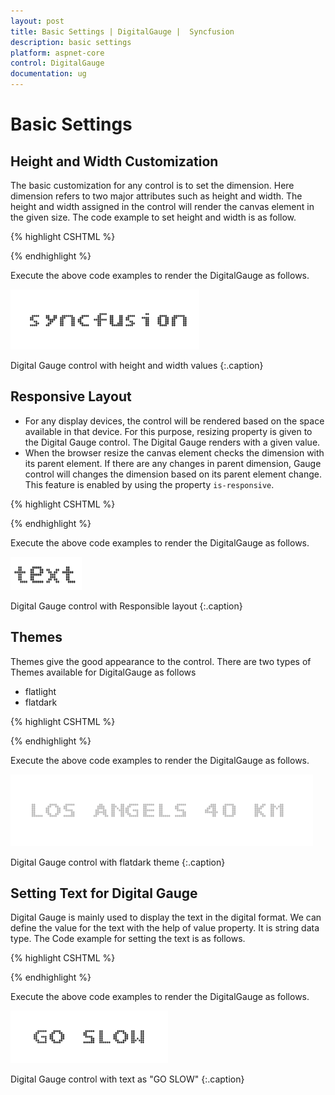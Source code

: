 ```yaml
---
layout: post
title: Basic Settings | DigitalGauge |  Syncfusion
description: basic settings
platform: aspnet-core
control: DigitalGauge
documentation: ug
---
```


# Basic Settings

## Height and Width Customization

The basic customization for any control is to set the dimension. Here dimension refers to two major attributes such as height and width. The height and width assigned in the control will render the canvas element in the given size. The code example to set height and width is as follow. 

{% highlight CSHTML %}

<ej-digital-gauge id="Digitalgauge" height="200" width="500" value="syncfusion">
</ej-digital-gauge>

{% endhighlight %}

Execute the above code examples to render the DigitalGauge as follows. 



![](Basic-Settings_images/Basic-Settings_img1.png)

Digital Gauge control with height and width values
{:.caption}



## Responsive Layout

* For any display devices, the control will be rendered based on the space available in that device. For this purpose, resizing property is given to the Digital Gauge control. The Digital Gauge renders with a given value. 
* When the browser resize the canvas element checks the dimension with its parent element. If there are any changes in parent dimension, Gauge control will changes the dimension based on its parent element change. This feature is enabled by using the property `is-responsive`.



{% highlight CSHTML %}

<ej-digital-gauge id="Digitalgauge" is-responsive="true">
</ej-digital-gauge>

{% endhighlight %}

Execute the above code examples to render the DigitalGauge as follows. 

![](Basic-Settings_images/Basic-Settings_img2.png)

Digital Gauge control with Responsible layout
{:.caption}



## Themes

Themes give the good appearance to the control. There are two types of Themes available for DigitalGauge as follows

* flatlight
* flatdark

{% highlight CSHTML %}

<ej-digital-gauge id="Digitalgauge" themes="@Themes.FlatDark" value="LOS ANGELS 40 KM">
</ej-digital-gauge>


{% endhighlight %}


Execute the above code examples to render the DigitalGauge as follows. 

![](Basic-Settings_images/Basic-Settings_img3.png)

Digital Gauge control with flatdark theme
{:.caption}


## Setting Text for Digital Gauge

Digital Gauge is mainly used to display the text in the digital format. We can define the value for the text with the help of value property. It is string data type. The Code example for setting the text is as follows.



{% highlight CSHTML %}

<ej-digital-gauge id="Digitalgauge" value="GO SLOW">
</ej-digital-gauge>

{% endhighlight %}


Execute the above code examples to render the DigitalGauge as follows.


![](Basic-Settings_images/Basic-Settings_img4.png)

Digital Gauge control with text as "GO SLOW"
{:.caption}



